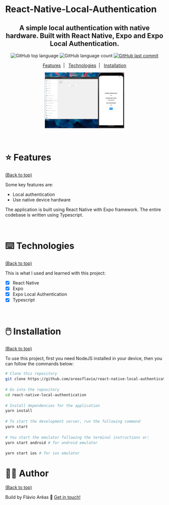 # React-Native-Local-Authentication

<h2 align="center">
  A simple local authentication with native hardware. Built with React Native, Expo and Expo Local Authentication.
</h2>

<p align="center">
  <img alt="GitHub top language" src="https://img.shields.io/github/languages/top/areasflavio/react-native-local-authentication.svg">
  
  <img alt="GitHub language count" src="https://img.shields.io/github/languages/count/areasflavio/react-native-local-authentication.svg">
  
  <a href="https://github.com/areasflavio/react-native-local-authentication/commits/master">
    <img alt="GitHub last commit" src="https://img.shields.io/github/last-commit/areasflavio/react-native-local-authentication.svg">
  </a>
</p>

<p align="center">
  <a href="#star-features">Features</a>&nbsp;&nbsp;|&nbsp;&nbsp;
  <a href="#keyboard-technologies">Technologies</a>&nbsp;&nbsp;|&nbsp;&nbsp;
  <a href="#computer_mouse-installation">Installation</a>
</p>

<p align="center">
  <img alt="demo" src=".github/demo.gif" width="50%">
</p>

<br/>

# :star: Features

[(Back to top)](#React-Native-Local-Authentication)

Some key features are:

- Local authentication
- Use native device hardware

The application is built using React Native with Expo framework.
The entire codebase is written using Typescript.

<br/>

# :keyboard: Technologies

[(Back to top)](#React-Native-Local-Authentication)

This is what I used and learned with this project:

- [x] React Native
- [x] Expo
- [x] Expo Local Authentication
- [x] Typescript

<br/>

# :computer_mouse: Installation

[(Back to top)](#React-Native-Local-Authentication)

To use this project, first you need NodeJS installed in your device,
then you can follow the commands below:

```bash
# Clone this repository
git clone https://github.com/areasflavio/react-native-local-authentication.git

# Go into the repository
cd react-native-local-authentication

# Install dependencies for the application
yarn install

# To start the development server, run the following command
yarn start

# You start the emulator following the terminal instructions or:
yarn start android # for android emulator

yarn start ios # for ios emulator
```

# :man_technologist: Author

[(Back to top)](#React-Native-Local-Authentication)

Build by Flávio Arêas 👋 [Get in touch!](https://www.linkedin.com/in/areasflavio/)
